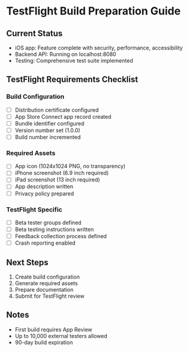 # TestFlight Build Preparation Guide

## Current Status
- iOS app: Feature complete with security, performance, accessibility
- Backend API: Running on localhost:8080
- Testing: Comprehensive test suite implemented

## TestFlight Requirements Checklist

### Build Configuration
- [ ] Distribution certificate configured
- [ ] App Store Connect app record created
- [ ] Bundle identifier configured
- [ ] Version number set (1.0.0)
- [ ] Build number incremented

### Required Assets
- [ ] App icon (1024x1024 PNG, no transparency)
- [ ] iPhone screenshot (6.9 inch required)
- [ ] iPad screenshot (13 inch required)
- [ ] App description written
- [ ] Privacy policy prepared

### TestFlight Specific
- [ ] Beta tester groups defined
- [ ] Beta testing instructions written
- [ ] Feedback collection process defined
- [ ] Crash reporting enabled

## Next Steps
1. Create build configuration
2. Generate required assets
3. Prepare documentation
4. Submit for TestFlight review

## Notes
- First build requires App Review
- Up to 10,000 external testers allowed
- 90-day build expiration
